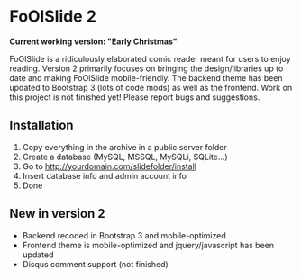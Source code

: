 FoOlSlide 2
=========
__Current working version: "Early Christmas"__

FoOlSlide is a ridiculously elaborated comic reader meant for users to enjoy reading.
Version 2 primarily focuses on bringing the design/libraries up to date and making FoOlSlide mobile-friendly. The backend theme has been updated to Bootstrap 3 (lots of code mods) as well as the frontend. Work on this project is not finished yet! Please report bugs and suggestions.

Installation
------------
1.  Copy everything in the archive in a public server folder
2.  Create a database (MySQL, MSSQL, MySQLi, SQLite...)
3.  Go to http://yourdomain.com/slidefolder/install
4.  Insert database info and admin account info
5.  Done

New in version 2
------------
-  Backend recoded in Bootstrap 3 and mobile-optimized
-  Frontend theme is mobile-optimized and jquery/javascript has been updated
-  Disqus comment support (not finished)
